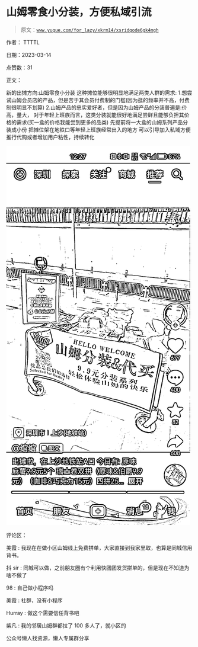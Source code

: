 # 山姆零食小分装，方便私域引流

> 原文：[`www.yuque.com/for_lazy/xkrm14/xsridqode6gk4mgh`](https://www.yuque.com/for_lazy/xkrm14/xsridqode6gk4mgh)

作者： TTTTL

日期：2023-03-14

点赞数：31

正文：

新的出摊方向:山姆零食小分装 这种摊位能够很明显地满足两类人群的需求: 1.想尝试山姆会员店的产品，但是苦于其会员付费制的门槛(因为逛的频率并不高，付费制很明显不划算) 2.山姆产品的忠实爱好者，但是因为山姆产品的分装普遍是:价高，量大， 对于年轻上班族而言，这类分装就能很好地满足尝鲜且能够负担其价格的需求(买一盒的价格我能尝到更多的品类) 先提前将一大盒的山姆系列产品分装成小份 把摊位架在地铁口等年轻上班族经常出入的地方 可以引导加入私域方便推行代购或者增加用户粘性，持续转化

![](img/33f2e8920f4840a668f9c46d30b2b6fb.png)  

评论区：

美霞 : 我现在在做小区山姆线上免费拼单，大家直接到我家里取，也算是同城信用背书。

抖 sir : 同城可以做，之前朋友圈有个利用快团团发货拼单的，但是现在不知道为啥不做了

98 : 自己做小程序吗

美霞 : 社群，没有小程序

Hurray : 做这个需要信任背书吧

紫凡 : 我的邻居山姆群都拉了 100 多人了，就小区的

公众号懒人找资源，懒人专属群分享

